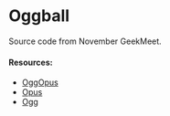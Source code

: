 # Oggball
Source code from November GeekMeet.

#### Resources: 
- [OggOpus](https://wiki.xiph.org/OggOpus)
- [Opus](http://www.opus-codec.org)
- [Ogg](https://xiph.org/ogg/)
